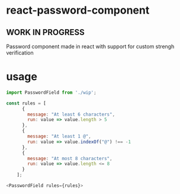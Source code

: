 # react-password-component

## WORK IN PROGRESS

Password component made in react with support for custom strengh verification

# usage

```js
import PasswordField from './wip';

const rules = [
      {
        message: "At least 6 characters",
        run: value => value.length > 5
      },
      {
        message: "At least 1 @",
        run: value => value.indexOf("@") !== -1
      },
      {
        message: "At most 8 characters",
        run: value => value.length <= 8
      }
    ];

<PasswordField rules={rules}>
```
